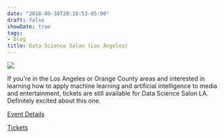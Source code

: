 ```yaml
---
date: "2018-09-10T20:18:53-05:00"
draft: false
showDate: true
tags:
- blog
title: Data Science Salon (Los Angeles)
---
```


![](https://cdn-az.allevents.in/banners/6347ebb0-b74e-11e8-81c9-1b431fd718bc-rimg-w526-h263-dc333333-gmir.png)

If you're in the Los Angeles or Orange County areas and interested in learning how to apply machine learning and artificial intelligence to media and entertainment, tickets are still available for Data Science Salon LA. Definitely excited about this one.

[Event Details](https://datascience.salon/)

[Tickets](https://lnkd.in/ghZj9he)
